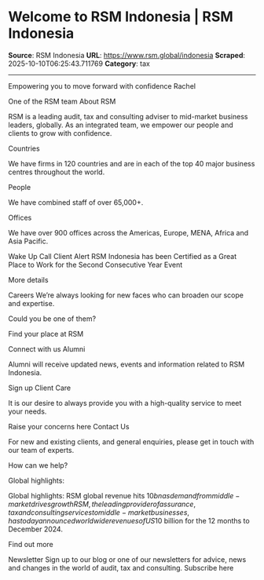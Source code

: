 # Welcome to RSM Indonesia | RSM Indonesia

**Source**: RSM Indonesia
**URL**: https://www.rsm.global/indonesia
**Scraped**: 2025-10-10T06:25:43.711769
**Category**: tax

---

Empowering you to move forward with confidence
Rachel

One of the
RSM team
About RSM

RSM is a leading audit, tax and consulting adviser to mid-market business leaders, globally. As an integrated team, we empower our people and clients to grow with confidence.

Countries

We have firms in 120 countries and are in each of the top 40 major business centres throughout the world.

People

We have combined staff of over 65,000+.

Offices

We have over 900 offices across the Americas, Europe, MENA, Africa and Asia Pacific.

Wake Up Call
Client Alert
RSM Indonesia has been Certified as a Great Place to Work for the Second Consecutive Year
Event

More details

Careers
We’re always looking for new faces who can broaden our scope and expertise. 

Could you be one of them?

Find yo​​​​​​​ur place at RSM

Connect with us
Alumni

Alumni will receive updated news, events and information related to RSM Indonesia.

Sign up
Client Care

It is our desire to always provide you with a high-quality service to meet your needs.

Raise your concerns here
Contact Us

For new and existing clients, and general enquiries, please get in touch with our team of experts.

How can we help?

Global highlights:

Global highlights:
RSM global revenue hits $10bn as demand from middle-market drives growth
RSM, the leading provider of assurance, tax and consulting services to middle-market businesses, has today announced worldwide revenues of US$10 billion for the 12 months to December 2024.

Find out more

Newsletter
Sign up to our blog or one of our newsletters for advice, news and changes in the world of audit, tax and consulting.
Subscribe here
